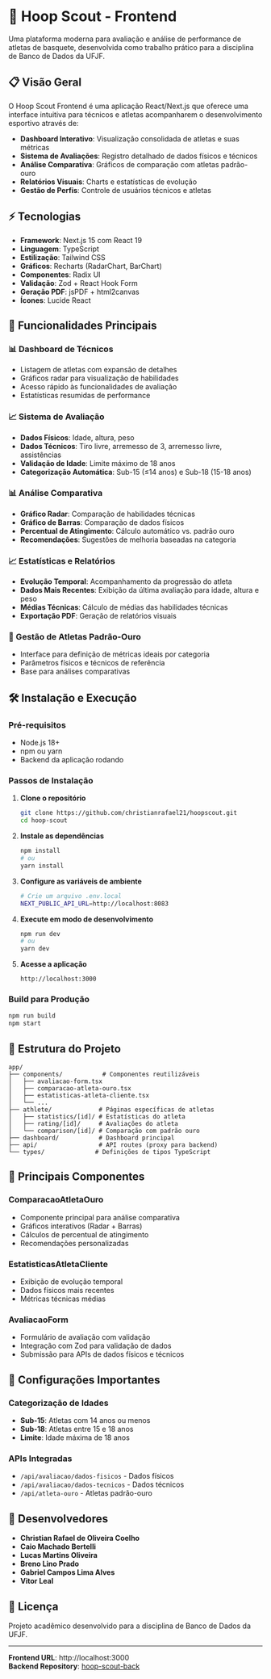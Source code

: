 # 🏀 Hoop Scout - Frontend

Uma plataforma moderna para avaliação e análise de performance de atletas de basquete, desenvolvida como trabalho prático para a disciplina de Banco de Dados da UFJF.

## 📋 Visão Geral

O Hoop Scout Frontend é uma aplicação React/Next.js que oferece uma interface intuitiva para técnicos e atletas acompanharem o desenvolvimento esportivo através de:

- **Dashboard Interativo**: Visualização consolidada de atletas e suas métricas
- **Sistema de Avaliações**: Registro detalhado de dados físicos e técnicos
- **Análise Comparativa**: Gráficos de comparação com atletas padrão-ouro
- **Relatórios Visuais**: Charts e estatísticas de evolução
- **Gestão de Perfis**: Controle de usuários técnicos e atletas

## ⚡ Tecnologias

- **Framework**: Next.js 15 com React 19
- **Linguagem**: TypeScript
- **Estilização**: Tailwind CSS
- **Gráficos**: Recharts (RadarChart, BarChart)
- **Componentes**: Radix UI
- **Validação**: Zod + React Hook Form
- **Geração PDF**: jsPDF + html2canvas
- **Ícones**: Lucide React

## 🚀 Funcionalidades Principais

### 📊 Dashboard de Técnicos
- Listagem de atletas com expansão de detalhes
- Gráficos radar para visualização de habilidades
- Acesso rápido às funcionalidades de avaliação
- Estatísticas resumidas de performance

### 📈 Sistema de Avaliação
- **Dados Físicos**: Idade, altura, peso
- **Dados Técnicos**: Tiro livre, arremesso de 3, arremesso livre, assistências
- **Validação de Idade**: Limite máximo de 18 anos
- **Categorização Automática**: Sub-15 (≤14 anos) e Sub-18 (15-18 anos)

### 📊 Análise Comparativa
- **Gráfico Radar**: Comparação de habilidades técnicas
- **Gráfico de Barras**: Comparação de dados físicos
- **Percentual de Atingimento**: Cálculo automático vs. padrão ouro
- **Recomendações**: Sugestões de melhoria baseadas na categoria

### 📈 Estatísticas e Relatórios
- **Evolução Temporal**: Acompanhamento da progressão do atleta
- **Dados Mais Recentes**: Exibição da última avaliação para idade, altura e peso
- **Médias Técnicas**: Cálculo de médias das habilidades técnicas
- **Exportação PDF**: Geração de relatórios visuais

### 🎯 Gestão de Atletas Padrão-Ouro
- Interface para definição de métricas ideais por categoria
- Parâmetros físicos e técnicos de referência
- Base para análises comparativas

## 🛠️ Instalação e Execução

### Pré-requisitos
- Node.js 18+
- npm ou yarn
- Backend da aplicação rodando

### Passos de Instalação

1. **Clone o repositório**
   ```bash
   git clone https://github.com/christianrafael21/hoopscout.git
   cd hoop-scout
   ```

2. **Instale as dependências**
   ```bash
   npm install
   # ou
   yarn install
   ```

3. **Configure as variáveis de ambiente**
   ```bash
   # Crie um arquivo .env.local
   NEXT_PUBLIC_API_URL=http://localhost:8083
   ```

4. **Execute em modo de desenvolvimento**
   ```bash
   npm run dev
   # ou
   yarn dev
   ```

5. **Acesse a aplicação**
   ```
   http://localhost:3000
   ```

### Build para Produção

```bash
npm run build
npm start
```

## 📁 Estrutura do Projeto

```
app/
├── components/           # Componentes reutilizáveis
│   ├── avaliacao-form.tsx
│   ├── comparacao-atleta-ouro.tsx
│   ├── estatisticas-atleta-cliente.tsx
│   └── ...
├── athlete/             # Páginas específicas de atletas
│   ├── statistics/[id]/ # Estatísticas do atleta
│   ├── rating/[id]/     # Avaliações do atleta
│   └── comparison/[id]/ # Comparação com padrão ouro
├── dashboard/           # Dashboard principal
├── api/                 # API routes (proxy para backend)
└── types/              # Definições de tipos TypeScript
```

## 🎨 Principais Componentes

### ComparacaoAtletaOuro
- Componente principal para análise comparativa
- Gráficos interativos (Radar + Barras)
- Cálculos de percentual de atingimento
- Recomendações personalizadas

### EstatisticasAtletaCliente
- Exibição de evolução temporal
- Dados físicos mais recentes
- Métricas técnicas médias

### AvaliacaoForm
- Formulário de avaliação com validação
- Integração com Zod para validação de dados
- Submissão para APIs de dados físicos e técnicos

## 🔧 Configurações Importantes

### Categorização de Idades
- **Sub-15**: Atletas com 14 anos ou menos
- **Sub-18**: Atletas entre 15 e 18 anos
- **Limite**: Idade máxima de 18 anos

### APIs Integradas
- `/api/avaliacao/dados-fisicos` - Dados físicos
- `/api/avaliacao/dados-tecnicos` - Dados técnicos  
- `/api/atleta-ouro` - Atletas padrão-ouro

## 👥 Desenvolvedores

- **Christian Rafael de Oliveira Coelho**
- **Caio Machado Bertelli**
- **Lucas Martins Oliveira**
- **Breno Lino Prado**
- **Gabriel Campos Lima Alves**
- **Vitor Leal**

## 📄 Licença

Projeto acadêmico desenvolvido para a disciplina de Banco de Dados da UFJF.

---
**Frontend URL**: http://localhost:3000  
**Backend Repository**: [hoop-scout-back](https://github.com/lucasmartinso/hoop-scout-back)
